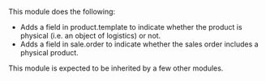 This module does the following:

- Adds a field in product.template to indicate whether the product is
  physical (i.e. an object of logistics) or not.
- Adds a field in sale.order to indicate whether the sales order
  includes a physical product.

This module is expected to be inherited by a few other modules.

